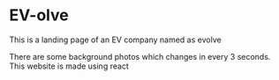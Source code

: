 # EV-olve

This is a landing page of an EV company named as evolve


There are some background photos which changes in every 3 seconds.
This website is made using react